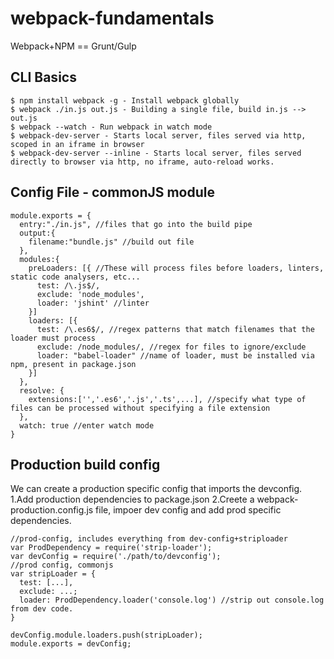 # webpack-fundamentals

Webpack+NPM == Grunt/Gulp

## CLI Basics
```
$ npm install webpack -g - Install webpack globally
$ webpack ./in.js out.js - Building a single file, build in.js --> out.js
$ webpack --watch - Run webpack in watch mode
$ webpack-dev-server - Starts local server, files served via http, scoped in an iframe in browser
$ webpack-dev-server --inline - Starts local server, files served directly to browser via http, no iframe, auto-reload works. 
```

## Config File - commonJS module
```
module.exports = {
  entry:"./in.js", //files that go into the build pipe
  output:{
    filename:"bundle.js" //build out file
  },
  modules:{
    preLoaders: [{ //These will process files before loaders, linters, static code analysers, etc...
      test: /\.js$/,
      exclude: 'node_modules',
      loader: 'jshint' //linter
    }]
    loaders: [{
      test: /\.es6$/, //regex patterns that match filenames that the loader must process
      exclude: /node_modules/, //regex for files to ignore/exclude
      loader: "babel-loader" //name of loader, must be installed via npm, present in package.json
    }]
  },
  resolve: {
    extensions:['','.es6','.js','.ts',...], //specify what type of files can be processed without specifying a file extension
  },
  watch: true //enter watch mode
}
```

## Production build config
We can create a production specific config that imports the devconfig.
1.Add production dependencies to package.json
2.Creete a webpack-production.config.js file, impoer dev config and add prod specific dependencies.
```
//prod-config, includes everything from dev-config+striploader
var ProdDependency = require('strip-loader');
var devConfig = require('./path/to/devconfig');
//prod config, commonjs
var stripLoader = {
  test: [...],
  exclude: ...;
  loader: ProdDependency.loader('console.log') //strip out console.log from dev code.
}

devConfig.module.loaders.push(stripLoader);
module.exports = devConfig;
```
